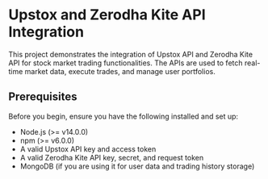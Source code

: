 # Upstox and Zerodha Kite API Integration

This project demonstrates the integration of Upstox API and Zerodha Kite API for stock market trading functionalities. The APIs are used to fetch real-time market data, execute trades, and manage user portfolios. 

## Prerequisites

Before you begin, ensure you have the following installed and set up:

- Node.js (>= v14.0.0)
- npm (>= v6.0.0)
- A valid Upstox API key and access token
- A valid Zerodha Kite API key, secret, and request token
- MongoDB (if you are using it for user data and trading history storage)
